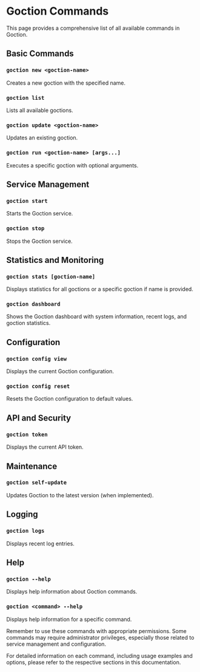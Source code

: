 # Goction Commands

This page provides a comprehensive list of all available commands in Goction.

## Basic Commands

### `goction new <goction-name>`
Creates a new goction with the specified name.

### `goction list`
Lists all available goctions.

### `goction update <goction-name>`
Updates an existing goction.

### `goction run <goction-name> [args...]`
Executes a specific goction with optional arguments.

## Service Management

### `goction start`
Starts the Goction service.

### `goction stop`
Stops the Goction service.

## Statistics and Monitoring

### `goction stats [goction-name]`
Displays statistics for all goctions or a specific goction if name is provided.

### `goction dashboard`
Shows the Goction dashboard with system information, recent logs, and goction statistics.

## Configuration

### `goction config view`
Displays the current Goction configuration.

### `goction config reset`
Resets the Goction configuration to default values.

## API and Security

### `goction token`
Displays the current API token.

## Maintenance

### `goction self-update`
Updates Goction to the latest version (when implemented).

## Logging

### `goction logs`
Displays recent log entries.

## Help

### `goction --help`
Displays help information about Goction commands.

### `goction <command> --help`
Displays help information for a specific command.

Remember to use these commands with appropriate permissions. Some commands may require administrator privileges, especially those related to service management and configuration.

For detailed information on each command, including usage examples and options, please refer to the respective sections in this documentation.

<FeedbackComponent />
